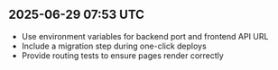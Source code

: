 ## 2025-06-29 07:53 UTC
- Use environment variables for backend port and frontend API URL
- Include a migration step during one-click deploys
- Provide routing tests to ensure pages render correctly
